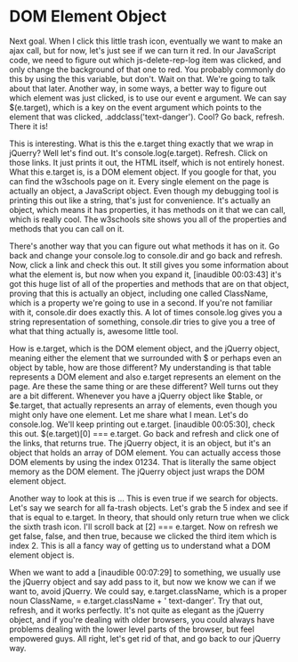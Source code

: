 # DOM Element Object

Next goal. When I click this little trash icon, eventually we want to make an ajax call, but for now, let's just see if we can turn it red. In our JavaScript code, we need to figure out which js-delete-rep-log item was clicked, and only change the background of that one to red. You probably commonly do this by using the this variable, but don't. Wait on that. We're going to talk about that later. Another way, in some ways, a better way to figure out which element was just clicked, is to use our event e argument. We can say $(e.target), which is a key on the event argument which points to the element that was clicked, .addclass('text-danger'). Cool? Go back, refresh. There it is!

This is interesting. What is this the e.target thing exactly that we wrap in jQuerry? Well let's find out. It's console.log(e.target). Refresh. Click on those links. It just prints it out, the HTML itself, which is not entirely honest. What this e.target is, is a DOM element object. If you google for that, you can find the w3schools page on it. Every single element on the page is actually an object, a JavaScript object. Even though my debugging tool is printing this out like a string, that's just for convenience. It's actually an object, which means it has properties, it has methods on it that we can call, which is really cool. The w3schools site shows you all of the properties and methods that you can call on it.

There's another way that you can figure out what methods it has on it. Go back and change your console.log to console.dir and go back and refresh. Now, click a link and check this out. It still gives you some information about what the element is, but now when you expand it, [inaudible 00:03:43] it's got this huge list of all of the properties and methods that are on that object, proving that this is actually an object, including one called ClassName, which is a property we're going to use in a second. If you're not familiar with it, console.dir does exactly this. A lot of times console.log gives you a string representation of something, console.dir tries to give you a tree of what that thing actually is, awesome little tool.

How is e.target, which is the DOM element object, and the jQuerry object, meaning either the element that we surrounded with $ or perhaps even an object by table, how are those different? My understanding is that table represents a DOM element and also e.target represents an element on the page. Are these the same thing or are these different? Well turns out they are a bit different. Whenever you have a jQuerry object like $table, or $e.target, that actually represents an array of elements, even though you might only have one element. Let me share what I mean. Let's do console.log. We'll keep printing out e.target. [inaudible 00:05:30], check this out. $(e.target)[0] === e.target. Go back and refresh and click one of the links, that returns true. The jQuerry object, it is an object, but it's an object that holds an array of DOM element. You can actually access those DOM elements by using the index 01234. That is literally the same object memory as the DOM element. The jQuerry object just wraps the DOM element object.

Another way to look at this is ... This is even true if we search for objects. Let's say we search for all fa-trash objects. Let's grab the 5 index and see if that is equal to e.target. In theory, that should only return true when we click the sixth trash icon. I'll scroll back at [2] === e.target. Now on refresh we get false, false, and then true, because we clicked the third item which is index 2. This is all a fancy way of getting us to understand what a DOM element object is.

When we want to add a [inaudible 00:07:29] to something, we usually use the jQuerry object and say add pass to it, but now we know we can if we want to, avoid jQuerry. We could say, e.target.className, which is a proper noun ClassName, = e.target.className + ' text-danger'. Try that out, refresh, and it works perfectly. It's not quite as elegant as the jQuerry object, and if you're dealing with older browsers, you could always have problems dealing with the lower level parts of the browser, but feel empowered guys. All right, let's get rid of that, and go back to our jQuerry way.
